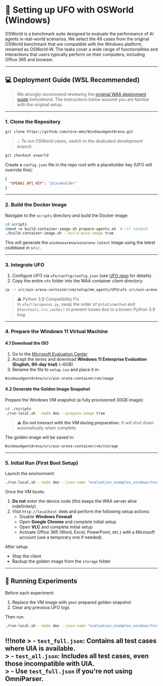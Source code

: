 # 🧩 Setting up UFO with OSWorld (Windows)


OSWorld is a benchmark suite designed to evaluate the performance of AI agents in real-world scenarios. We select the 49 cases from the original OSWorld benchmark that are compatible with the Windows platform, renamed as OSWorld-W. The tasks cover a wide range of functionalities and interactions that users typically perform on their computers, including Office 365 and browser.

---

## 💻 Deployment Guide (WSL Recommended)

> We strongly recommend reviewing the [original WAA deployment guide](https://github.com/microsoft/WindowsAgentArena) beforehand. The instructions below assume you are familiar with the original setup.

---

### 1. Clone the Repository

```bash
git clone https://github.com/nice-mee/WindowsAgentArena.git
```

> 💡 *To run OSWorld cases, switch to the dedicated development branch:*
```bash
git checkout osworld
```

Create a `config.json` file in the repo root with a placeholder key (UFO will override this):

```json
{
  "OPENAI_API_KEY": "placeholder"
}
```

---

### 2. Build the Docker Image

Navigate to the `scripts` directory and build the Docker image:

```bash
cd scripts
chmod +x build-container-image.sh prepare-agents.sh  # (if needed)
./build-container-image.sh --build-base-image true
```

This will generate the `windowsarena/winarena:latest` image using the latest codebase in `src/`.

---

### 3. Integrate UFO

1. Configure UFO via `ufo/config/config.json` (see [UFO repo](https://github.com/microsoft/UFO) for details).
2. Copy the entire `ufo` folder into the WAA container client directory:

```bash
cp -r src/win-arena-container/vm/setup/mm_agents/UFO/ufo src/win-arena-container/client/
```

> ⚠️ Python 3.9 Compatibility Fix  
> In `ufo/llm/openai.py`, swap the order of `@staticmethod` and `@functools.lru_cache()` to prevent issues due to a known Python 3.9 bug.

---

### 4. Prepare the Windows 11 Virtual Machine

#### 4.1 Download the ISO

1. Go to the [Microsoft Evaluation Center](https://info.microsoft.com/ww-landing-windows-11-enterprise.html)
2. Accept the terms and download **Windows 11 Enterprise Evaluation (English, 90-day trial)** (~6GB)
3. Rename the file to `setup.iso` and place it in:

```
WindowsAgentArena/src/win-arena-container/vm/image
```

#### 4.2 Generate the Golden Image Snapshot

Prepare the Windows VM snapshot (a fully provisioned 30GB image):

```bash
cd ./scripts
./run-local.sh --mode dev --prepare-image true
```

> ⚠️ **Do not interact with the VM during preparation.** It will shut down automatically when complete.

The golden image will be saved in:

```
WindowsAgentArena/src/win-arena-container/vm/storage
```

---

### 5. Initial Run (First Boot Setup)

Launch the environment:

```bash
./run-local.sh --mode dev --json-name "evaluation_examples_windows/test_custom.json" --agent UFO --agent-settings '{"llm_type": "azure", "llm_endpoint": "https://cloudgpt-openai.azure-api.net/openai/deployments/gpt-4o-20240513/chat/completions?api-version=2024-04-01-preview", "llm_auth": {"type": "api-key", "token": ""}}'
```

Once the VM boots:

1. **Do not** enter the device code (this keeps the WAA server alive indefinitely).
2. Visit `http://localhost:8006` and perform the following setup actions:
   - Disable **Windows Firewall**
   - Open **Google Chrome** and complete initial setup
   - Open **VLC** and complete initial setup
   - Activate Office 365 (Word, Excel, PowerPoint, etc.) with a Microsoft account (use a temporary one if needed).

After setup:

- Stop the client
- Backup the golden image from the `storage` folder

---

## 🧪 Running Experiments

Before each experiment:

1. Replace the VM image with your prepared golden snapshot
2. Clear any previous UFO logs

Then run:

```bash
./run-local.sh --mode dev --json-name "evaluation_examples_windows/test_full.json" --agent UFO --agent-settings '{"llm_type": "azure", "llm_endpoint": "https://cloudgpt-openai.azure-api.net/openai/deployments/gpt-4o-20240513/chat/completions?api-version=2024-04-01-preview", "llm_auth": {"type": "api-key", "token": ""}}'
```

!!!note
    > - `test_full.json`: Contains all test cases where UIA is available.  
    > - `test_all.json`: Includes all test cases, even those incompatible with UIA.  
    > - Use `test_full.json` if you're **not** using OmniParser.
---